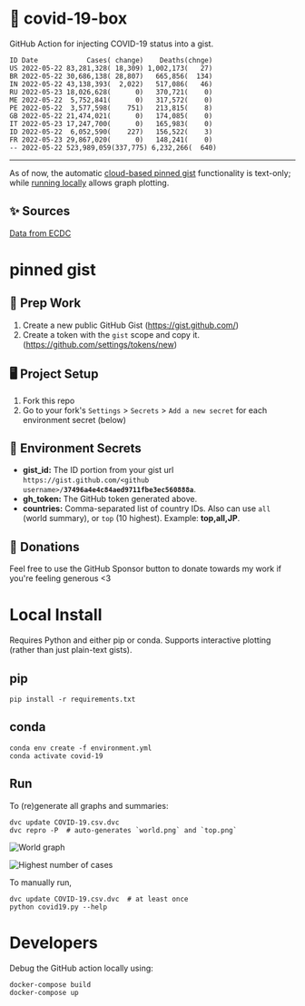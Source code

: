 # 🏥 covid-19-box

GitHub Action for injecting COVID-19 status into a gist.

```
ID Date            Cases( change)    Deaths(chnge)
US 2022-05-22 83,281,328( 18,309) 1,002,173(   27)
BR 2022-05-22 30,686,138( 28,807)   665,856(  134)
IN 2022-05-22 43,138,393(  2,022)   517,086(   46)
RU 2022-05-23 18,026,628(      0)   370,721(    0)
ME 2022-05-22  5,752,841(      0)   317,572(    0)
PE 2022-05-22  3,577,598(    751)   213,815(    8)
GB 2022-05-22 21,474,021(      0)   174,085(    0)
IT 2022-05-23 17,247,700(      0)   165,983(    0)
ID 2022-05-22  6,052,590(    227)   156,522(    3)
FR 2022-05-23 29,867,020(      0)   148,241(    0)
-- 2022-05-22 523,989,059(337,775) 6,232,266(  640)
```

---

As of now, the automatic [cloud-based pinned gist](#pinned-gist) functionality is text-only;
while [running locally](#local-install) allows graph plotting.

## ✨ Sources

[Data from ECDC](https://www.ecdc.europa.eu/en/publications-data/download-todays-data-geographic-distribution-covid-19-cases-worldwide)

# pinned gist

## 🎒 Prep Work
1. Create a new public GitHub Gist (https://gist.github.com/)
1. Create a token with the `gist` scope and copy it. (https://github.com/settings/tokens/new)

## 🖥 Project Setup
1. Fork this repo
1. Go to your fork's `Settings` > `Secrets` > `Add a new secret` for each environment secret (below)

## 🤫 Environment Secrets
- **gist_id:** The ID portion from your gist url `https://gist.github.com/<github username>/`**`37496a4e4c84aed9711fbe3ec560888a`**.
- **gh_token:** The GitHub token generated above.
- **countries:** Comma-separated list of country IDs. Also can use `all` (world summary), or `top` (10 highest). Example: **top,all,JP**.

## 💸 Donations

Feel free to use the GitHub Sponsor button to donate towards my work if you're feeling generous <3

# Local Install

Requires Python and either pip or conda. Supports interactive plotting (rather than just plain-text gists).

## pip

```
pip install -r requirements.txt
```

## conda

```
conda env create -f environment.yml
conda activate covid-19
```

## Run

To (re)generate all graphs and summaries:

```
dvc update COVID-19.csv.dvc
dvc repro -P  # auto-generates `world.png` and `top.png`
```

![World graph](world.png)

![Highest number of cases](top.png)

To manually run,

```
dvc update COVID-19.csv.dvc  # at least once
python covid19.py --help
```

# Developers

Debug the GitHub action locally using:

```
docker-compose build
docker-compose up
```
